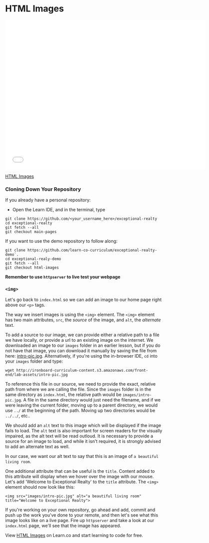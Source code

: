 # HTML Images

<iframe width="640" height="480" src="//www.youtube.com/embed/VQjS7umZeGc?rel=0&modestbranding=1" frameborder="0" allowfullscreen></iframe>

<p><a href="https://www.youtube.com/watch?v=VQjS7umZeGc">HTML Images</a></p>

### Cloning Down Your Repository

If you already have a personal repository:

* Open the Learn IDE, and in the terminal, type

```
git clone https://github.com/<your_username_here>/exceptional-realty
cd exceptional-realty
git fetch --all
git checkout main-pages
```

If you want to use the demo repository to follow along:

```
git clone https://github.com/learn-co-curriculum/exceptional-realty-demo`.
cd exceptional-realy-demo
git fetch --all
git checkout html-images
```

**Remember to use `httpserver` to live test your webpage**

### `<img>`

Let's go back to `index.html` so we can add an image to our home page right
above our `<p>` tags.

The way we insert images is using the `<img>` element. The `<img>` element has
two main attributes, `src`, the _source_ of the image, and `alt`, the
_alternate_ text.

To add a source to our image, we can provide either a relative path to a file
we have locally, or provide a url to an existing image on the internet. We
downloaded an image to our `images` folder in an earlier lesson, but if you do
not have that image, you can download it manually by saving the file from here: [intro-pic.jpg](http://ironboard-curriculum-content.s3.amazonaws.com/front-end/lab-assets/intro-pic.jpg).
Alternatively, if you're using the in-browser IDE, `cd` into your `images`
folder and type:

```
wget http://ironboard-curriculum-content.s3.amazonaws.com/front-end/lab-assets/intro-pic.jpg
```

To reference this file in our source, we need to provide the exact, relative
path from where we are calling the file. Since the `images` folder is in the
same directory as `index.html`, the relative path would be
`images/intro-pic.jpg`. A file in the same directory would just need the
filename, and if we were leaving the current folder, moving up to a parent
directory, we would use `../` at the beginning of the path. Moving up two
directories would be `../../`, etc..

We should add an `alt` text to this image which will be displayed if the image
fails to load. The `alt` text is also important for screen readers for the
visually impaired, as the alt text will be read outloud. It is necessary to
provide a source for an image to load, and while it isn't required, it is
strongly advised to add an alternate text as well.

In our case, we want our alt text to say that this is an image of `a beautiful living room`.

One additional attribute that can be useful is the `title`. Content added to
this attribute will display when we hover over the image with our mouse. Let's
add 'Welcome to Exceptional Realty' to the `title` attribute. The `<img>`
element should now look like this:

```
<img src="images/intro-pic.jpg" alt="a beautiful living room" title="Welcome to Exceptional Realty">
```

If you're working on your own repository, go ahead and add, commit and push up
the work you've done to your remote, and then let's see what this image looks
like on a live page. Fire up `httpserver` and take a look at our `index.html`
page, we'll see that the image has appeared.

<p data-visibility='hidden'>View <a href='https://learn.co/lessons/html-images' title='HTML Images'>HTML Images</a> on Learn.co and start learning to code for free.</p>
